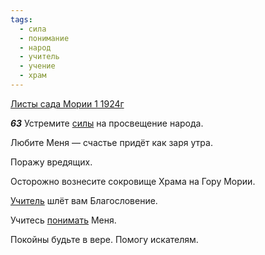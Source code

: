 ```yaml
---
tags:
  - сила
  - понимание
  - народ
  - учитель
  - учение
  - храм
---
```


[Листы сада Мории 1 1924г](https://127.0.0.1:4002/agni/1924)

___63___
Устремите [силы](../../../tags/#сила) на просвещение народа.   

Любите Меня — счастье придёт как заря утра.   

Поражу вредящих.   

Осторожно вознесите сокровище Храма на Гору Мории.   

[Учитель](../../../tags/#учитель) шлёт вам Благословение.   

Учитесь [понимать](../../../tags/#понимание) Меня.   

Покойны будьте в вере. Помогу искателям.   


